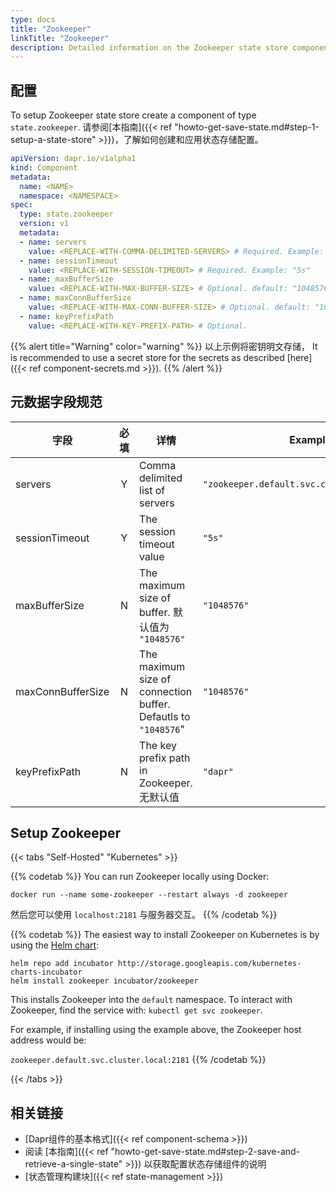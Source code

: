 ```yaml
---
type: docs
title: "Zookeeper"
linkTitle: "Zookeeper"
description: Detailed information on the Zookeeper state store component
---
```


## 配置

To setup Zookeeper state store create a component of type `state.zookeeper`. 请参阅[本指南]({{< ref "howto-get-save-state.md#step-1-setup-a-state-store" >}})，了解如何创建和应用状态存储配置。

```yaml
apiVersion: dapr.io/v1alpha1
kind: Component
metadata:
  name: <NAME>
  namespace: <NAMESPACE>
spec:
  type: state.zookeeper
  version: v1
  metadata:
  - name: servers
    value: <REPLACE-WITH-COMMA-DELIMITED-SERVERS> # Required. Example: "zookeeper.default.svc.cluster.local:2181"
  - name: sessionTimeout
    value: <REPLACE-WITH-SESSION-TIMEOUT> # Required. Example: "5s"
  - name: maxBufferSize
    value: <REPLACE-WITH-MAX-BUFFER-SIZE> # Optional. default: "1048576"
  - name: maxConnBufferSize
    value: <REPLACE-WITH-MAX-CONN-BUFFER-SIZE> # Optional. default: "1048576"
  - name: keyPrefixPath
    value: <REPLACE-WITH-KEY-PREFIX-PATH> # Optional.
```

{{% alert title="Warning" color="warning" %}}
以上示例将密钥明文存储， It is recommended to use a secret store for the secrets as described [here]({{< ref component-secrets.md >}}).
{{% /alert %}}

## 元数据字段规范

| 字段                | 必填 | 详情                                                             | Example                                      |
| ----------------- |:--:| -------------------------------------------------------------- | -------------------------------------------- |
| servers           | Y  | Comma delimited list of servers                                | `"zookeeper.default.svc.cluster.local:2181"` |
| sessionTimeout    | Y  | The session timeout value                                      | `"5s"`                                       |
| maxBufferSize     | N  | The maximum size of buffer. 默认值为 `"1048576"`                   | `"1048576"`                                  |
| maxConnBufferSize | N  | The maximum size of connection buffer. Defautls to `"1048576`" | `"1048576"`                                  |
| keyPrefixPath     | N  | The key prefix path in Zookeeper. 无默认值                         | `"dapr"`                                     |

## Setup Zookeeper

{{< tabs "Self-Hosted" "Kubernetes" >}}

{{% codetab %}}
You can run Zookeeper locally using Docker:

```
docker run --name some-zookeeper --restart always -d zookeeper
```

然后您可以使用 `localhost:2181` 与服务器交互。
{{% /codetab %}}

{{% codetab %}}
The easiest way to install Zookeeper on Kubernetes is by using the [Helm chart](https://github.com/helm/charts/tree/master/incubator/zookeeper):

```
helm repo add incubator http://storage.googleapis.com/kubernetes-charts-incubator
helm install zookeeper incubator/zookeeper
```

This installs Zookeeper into the `default` namespace. To interact with Zookeeper, find the service with: `kubectl get svc zookeeper`.

For example, if installing using the example above, the Zookeeper host address would be:

`zookeeper.default.svc.cluster.local:2181`
{{% /codetab %}}

{{< /tabs >}}


## 相关链接
- [Dapr组件的基本格式]({{< ref component-schema >}})
- 阅读 [本指南]({{< ref "howto-get-save-state.md#step-2-save-and-retrieve-a-single-state" >}}) 以获取配置状态存储组件的说明
- [状态管理构建块]({{< ref state-management >}})
